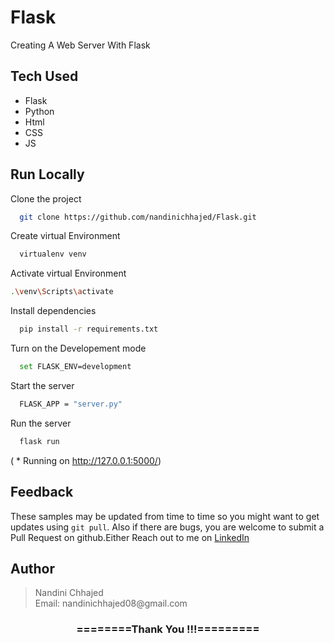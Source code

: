 # Flask
Creating A Web Server With Flask 

## Tech Used

- Flask
- Python
- Html
- CSS
- JS

## Run Locally

Clone the project

```bash
  git clone https://github.com/nandinichhajed/Flask.git
```

Create virtual Environment

```bash
  virtualenv venv
```

Activate virtual Environment

```bash
.\venv\Scripts\activate
```

Install dependencies

```bash
  pip install -r requirements.txt
```

Turn on the Developement mode

```bash
  set FLASK_ENV=development
```

Start the server

```bash
  FLASK_APP = "server.py"
```

Run the server

```bash
  flask run
```
( * Running on http://127.0.0.1:5000/)

## Feedback

These samples may be updated from time to time so you might want to get updates using `git pull`.  Also if there are bugs, you are welcome to submit a Pull Request on github.Either
Reach out to me on [LinkedIn](https://linkedin.com/in/nandinichhajed)

<h2>Author</h2>
<blockquote>
  Nandini Chhajed<br>
  Email: nandinichhajed08@gmail.com
</blockquote>

<div align="center">
    <h3>========Thank You !!!=========</h3>
</div>

